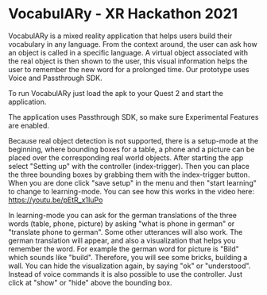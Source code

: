 # VocabulARy - XR Hackathon 2021

VocabulARy is a mixed reality application that helps users build their vocabulary in any language. From the context around, the user can ask how an object is called in a specific language. A virtual object associated with the real object is then shown to the user, this visual information helps the user to remember the new word for a prolonged time.
Our prototype uses Voice and Passthrough SDK.

To run VocabulARy just load the apk to your Quest 2 and start the application.

The application uses Passthrough SDK, so make sure Experimental Features are enabled.

Because real object detection is not supported, there is a setup-mode at the beginning, where bounding boxes for a table, a phone and a picture can be placed over the corresponding real world objects. 
After starting the app select "Setting up" with the controller (index-trigger).
Then you can place the three bounding boxes by grabbing them with the index-trigger button. 
When you are done click "save setup" in the menu and then "start learning" to change to learning-mode.
You can see how this works in the video here: https://youtu.be/pEtR_x1IuPo 

In learning-mode you can ask for the german translations of the three words (table, phone, picture) by asking "what is phone in german" or "translate phone to german". Some other utterances will also work.
The german translation will appear, and also a visualization that helps you remember the word. For example the german word for picture is "Bild" which sounds like "build". Therefore, you will see some bricks, building a wall.
You can hide the visualization again, by saying "ok" or "understood".
Instead of voice commands it is also possible to use the controller. Just click at "show" or "hide" above the bounding box.
